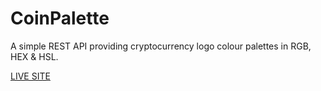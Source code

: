 # CoinPalette
A simple REST API providing cryptocurrency logo colour palettes in RGB, HEX & HSL.


[LIVE SITE](https://www.coinpalette.com/)

